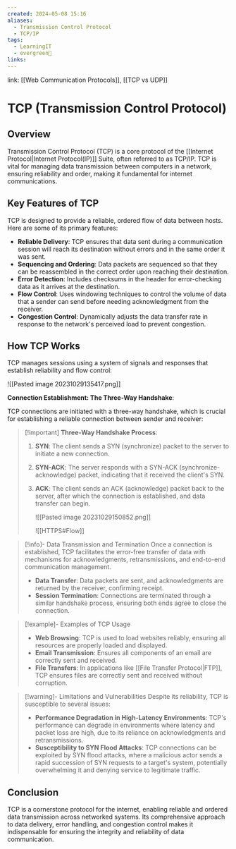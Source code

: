 ```yaml
---
created: 2024-05-08 15:16
aliases:
  - Transmission Control Protocol
  - TCP/IP
tags:
  - LearningIT
  - evergreen🌳
links:
---
```


link: [[Web Communication Protocols]], [[TCP vs UDP]]

# TCP (Transmission Control Protocol)

## Overview

Transmission Control Protocol (TCP) is a core protocol of the [[Internet Protocol|Internet Protocol(IP)]] Suite, often referred to as TCP/IP. TCP is vital for managing data transmission between computers in a network, ensuring reliability and order, making it fundamental for internet communications.

## Key Features of TCP

TCP is designed to provide a reliable, ordered flow of data between hosts. Here are some of its primary features:

- **Reliable Delivery**: TCP ensures that data sent during a communication session will reach its destination without errors and in the same order it was sent.
- **Sequencing and Ordering**: Data packets are sequenced so that they can be reassembled in the correct order upon reaching their destination.
- **Error Detection**: Includes checksums in the header for error-checking data as it arrives at the destination.
- **Flow Control**: Uses windowing techniques to control the volume of data that a sender can send before needing acknowledgment from the receiver.
- **Congestion Control**: Dynamically adjusts the data transfer rate in response to the network's perceived load to prevent congestion.

## How TCP Works

TCP manages sessions using a system of signals and responses that establish reliability and flow control:


![[Pasted image 20231029135417.png]]


**Connection Establishment: The Three-Way Handshake**:

TCP connections are initiated with a three-way handshake, which is crucial for establishing a reliable connection between sender and receiver:

> [!important] **Three-Way Handshake Process**:
> 1. **SYN**: The client sends a SYN (synchronize) packet to the server to initiate a new connection.
> 2. **SYN-ACK**: The server responds with a SYN-ACK (synchronize-acknowledge) packet, indicating that it received the client's SYN.
> 3. **ACK**: The client sends an ACK (acknowledge) packet back to the server, after which the connection is established, and data transfer can begin.
>    
>    ![[Pasted image 20231029150852.png]]
>    
>    ![[HTTPS#Flow]]




> [!info]-  Data Transmission and Termination
> Once a connection is established, TCP facilitates the error-free transfer of data with mechanisms for acknowledgments, retransmissions, and end-to-end communication management.
> 
> - **Data Transfer**: Data packets are sent, and acknowledgments are returned by the receiver, confirming receipt.
> - **Session Termination**: Connections are terminated through a similar handshake process, ensuring both ends agree to close the connection.


> [!example]- Examples of TCP Usage
> - **Web Browsing**: TCP is used to load websites reliably, ensuring all resources are properly loaded and displayed.
> - **Email Transmission**: Ensures all components of an email are correctly sent and received.
> - **File Transfers**: In applications like [[File Transfer Protocol|FTP]], TCP ensures files are correctly sent and received without corruption.


> [!warning]- Limitations and Vulnerabilities
> Despite its reliability, TCP is susceptible to several issues:
> - **Performance Degradation in High-Latency Environments**: TCP's performance can degrade in environments where latency and packet loss are high, due to its reliance on acknowledgments and retransmissions.
> - **Susceptibility to SYN Flood Attacks**: TCP connections can be exploited by SYN flood attacks, where a malicious actor sends a rapid succession of SYN requests to a target's system, potentially overwhelming it and denying service to legitimate traffic.

## Conclusion

TCP is a cornerstone protocol for the internet, enabling reliable and ordered data transmission across networked systems. Its comprehensive approach to data delivery, error handling, and congestion control makes it indispensable for ensuring the integrity and reliability of data communication.


